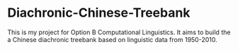 # Diachronic-Chinese-Treebank
This is my project for Option B Computational Linguistics. 
It aims to build the a Chinese diachronic treebank based on linguistic data from 1950-2010.
